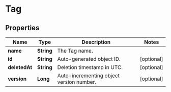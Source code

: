 
# Tag

## Properties
Name | Type | Description | Notes
------------ | ------------- | ------------- | -------------
**name** | **String** | The Tag name. | 
**id** | **String** | Auto-generated object ID. |  [optional]
**deletedAt** | **String** | Deletion timestamp in UTC. |  [optional]
**version** | **Long** | Auto-incrementing object version number. |  [optional]



